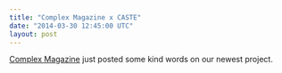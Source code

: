 ```yaml
---
title: "Complex Magazine x CASTE"
date: "2014-03-30 12:45:00 UTC"
layout: post
---
```


<p><a href="http://www.complex.com">Complex Magazine</a> just posted some kind words on our newest project.</p>

<p><a href="http://www.complex.com/style/2014/03/france-and-pilly-unite-in-caste-magenta-skateboards"><img alt="" data-rich-file-id="12" src="http://s3.amazonaws.com/caste-server-production/rich/rich_files/rich_files/12/blog/screen-20shot-202014-03-30-20at-201-04-05-20pm.png" /></a></p>

